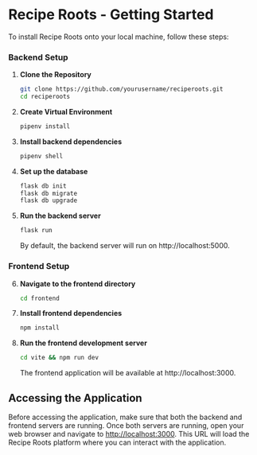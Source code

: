 # Recipe Roots - Getting Started

To install Recipe Roots onto your local machine, follow these steps:

### Backend Setup

1. **Clone the Repository**

   ```bash
   git clone https://github.com/yourusername/reciperoots.git
   cd reciperoots
   ```

2. **Create Virtual Environment**

   ```bash
   pipenv install
   ```

3. **Install backend dependencies**

   ```bash
   pipenv shell
   ```

4. **Set up the database**

   ```bash
   flask db init
   flask db migrate
   flask db upgrade
   ```

5. **Run the backend server**
   ```bash
   flask run
   ```
   By default, the backend server will run on http://localhost:5000.

### Frontend Setup

6. **Navigate to the frontend directory**

   ```bash
   cd frontend
   ```

7. **Install frontend dependencies**

   ```bash
   npm install
   ```

8. **Run the frontend development server**
   ```bash
   cd vite && npm run dev
   ```
   The frontend application will be available at http://localhost:3000.
   <br>

## Accessing the Application

Before accessing the application, make sure that both the backend and frontend servers are running. Once both servers are running, open your web browser and navigate to [http://localhost:3000](http://localhost:3000). This URL will load the Recipe Roots platform where you can interact with the application.
